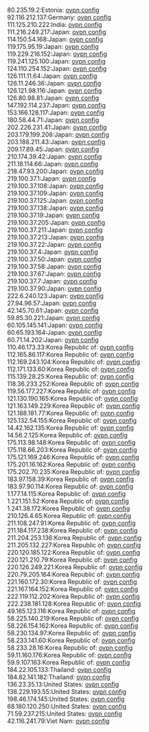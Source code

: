 80.235.19.2:Estonia: [ovpn config](vpn/80_235_19_2.ovpn)  
92.116.212.137:Germany: [ovpn config](vpn/92_116_212_137.ovpn)  
111.125.210.222:India: [ovpn config](vpn/111_125_210_222.ovpn)  
111.216.249.217:Japan: [ovpn config](vpn/111_216_249_217.ovpn)  
114.150.54.168:Japan: [ovpn config](vpn/114_150_54_168.ovpn)  
119.175.95.19:Japan: [ovpn config](vpn/119_175_95_19.ovpn)  
119.229.216.152:Japan: [ovpn config](vpn/119_229_216_152.ovpn)  
119.241.125.100:Japan: [ovpn config](vpn/119_241_125_100.ovpn)  
124.110.254.152:Japan: [ovpn config](vpn/124_110_254_152.ovpn)  
126.111.11.64:Japan: [ovpn config](vpn/126_111_11_64.ovpn)  
126.11.246.36:Japan: [ovpn config](vpn/126_11_246_36.ovpn)  
126.121.98.116:Japan: [ovpn config](vpn/126_121_98_116.ovpn)  
126.80.98.81:Japan: [ovpn config](vpn/126_80_98_81.ovpn)  
147.192.114.237:Japan: [ovpn config](vpn/147_192_114_237.ovpn)  
153.166.128.117:Japan: [ovpn config](vpn/153_166_128_117.ovpn)  
180.58.44.71:Japan: [ovpn config](vpn/180_58_44_71.ovpn)  
202.226.231.41:Japan: [ovpn config](vpn/202_226_231_41.ovpn)  
203.179.199.208:Japan: [ovpn config](vpn/203_179_199_208.ovpn)  
203.188.211.43:Japan: [ovpn config](vpn/203_188_211_43.ovpn)  
209.17.89.45:Japan: [ovpn config](vpn/209_17_89_45.ovpn)  
210.174.39.42:Japan: [ovpn config](vpn/210_174_39_42.ovpn)  
211.18.114.66:Japan: [ovpn config](vpn/211_18_114_66.ovpn)  
218.47.93.200:Japan: [ovpn config](vpn/218_47_93_200.ovpn)  
219.100.37.1:Japan: [ovpn config](vpn/219_100_37_1.ovpn)  
219.100.37.108:Japan: [ovpn config](vpn/219_100_37_108.ovpn)  
219.100.37.109:Japan: [ovpn config](vpn/219_100_37_109.ovpn)  
219.100.37.125:Japan: [ovpn config](vpn/219_100_37_125.ovpn)  
219.100.37.138:Japan: [ovpn config](vpn/219_100_37_138.ovpn)  
219.100.37.19:Japan: [ovpn config](vpn/219_100_37_19.ovpn)  
219.100.37.205:Japan: [ovpn config](vpn/219_100_37_205.ovpn)  
219.100.37.211:Japan: [ovpn config](vpn/219_100_37_211.ovpn)  
219.100.37.213:Japan: [ovpn config](vpn/219_100_37_213.ovpn)  
219.100.37.22:Japan: [ovpn config](vpn/219_100_37_22.ovpn)  
219.100.37.4:Japan: [ovpn config](vpn/219_100_37_4.ovpn)  
219.100.37.50:Japan: [ovpn config](vpn/219_100_37_50.ovpn)  
219.100.37.58:Japan: [ovpn config](vpn/219_100_37_58.ovpn)  
219.100.37.67:Japan: [ovpn config](vpn/219_100_37_67.ovpn)  
219.100.37.7:Japan: [ovpn config](vpn/219_100_37_7.ovpn)  
219.100.37.90:Japan: [ovpn config](vpn/219_100_37_90.ovpn)  
222.6.240.123:Japan: [ovpn config](vpn/222_6_240_123.ovpn)  
27.94.96.57:Japan: [ovpn config](vpn/27_94_96_57.ovpn)  
42.145.70.61:Japan: [ovpn config](vpn/42_145_70_61.ovpn)  
59.85.30.221:Japan: [ovpn config](vpn/59_85_30_221.ovpn)  
60.105.145.141:Japan: [ovpn config](vpn/60_105_145_141.ovpn)  
60.65.193.164:Japan: [ovpn config](vpn/60_65_193_164.ovpn)  
60.71.14.202:Japan: [ovpn config](vpn/60_71_14_202.ovpn)  
110.46.173.33:Korea Republic of: [ovpn config](vpn/110_46_173_33.ovpn)  
112.165.86.117:Korea Republic of: [ovpn config](vpn/112_165_86_117.ovpn)  
112.169.243.104:Korea Republic of: [ovpn config](vpn/112_169_243_104.ovpn)  
112.171.133.60:Korea Republic of: [ovpn config](vpn/112_171_133_60.ovpn)  
115.139.28.25:Korea Republic of: [ovpn config](vpn/115_139_28_25.ovpn)  
118.36.233.252:Korea Republic of: [ovpn config](vpn/118_36_233_252.ovpn)  
119.56.177.227:Korea Republic of: [ovpn config](vpn/119_56_177_227.ovpn)  
121.130.190.165:Korea Republic of: [ovpn config](vpn/121_130_190_165.ovpn)  
121.163.149.229:Korea Republic of: [ovpn config](vpn/121_163_149_229.ovpn)  
121.188.181.77:Korea Republic of: [ovpn config](vpn/121_188_181_77.ovpn)  
125.132.54.155:Korea Republic of: [ovpn config](vpn/125_132_54_155.ovpn)  
14.42.162.135:Korea Republic of: [ovpn config](vpn/14_42_162_135.ovpn)  
14.56.2.125:Korea Republic of: [ovpn config](vpn/14_56_2_125.ovpn)  
175.113.98.148:Korea Republic of: [ovpn config](vpn/175_113_98_148.ovpn)  
175.118.66.203:Korea Republic of: [ovpn config](vpn/175_118_66_203.ovpn)  
175.121.169.246:Korea Republic of: [ovpn config](vpn/175_121_169_246.ovpn)  
175.201.16.162:Korea Republic of: [ovpn config](vpn/175_201_16_162.ovpn)  
175.202.70.235:Korea Republic of: [ovpn config](vpn/175_202_70_235.ovpn)  
183.97.158.39:Korea Republic of: [ovpn config](vpn/183_97_158_39.ovpn)  
183.97.90.114:Korea Republic of: [ovpn config](vpn/183_97_90_114.ovpn)  
1.177.14.115:Korea Republic of: [ovpn config](vpn/1_177_14_115.ovpn)  
1.221.151.52:Korea Republic of: [ovpn config](vpn/1_221_151_52.ovpn)  
1.241.38.172:Korea Republic of: [ovpn config](vpn/1_241_38_172.ovpn)  
210.126.4.65:Korea Republic of: [ovpn config](vpn/210_126_4_65.ovpn)  
211.108.247.91:Korea Republic of: [ovpn config](vpn/211_108_247_91.ovpn)  
211.184.117.238:Korea Republic of: [ovpn config](vpn/211_184_117_238.ovpn)  
211.204.253.136:Korea Republic of: [ovpn config](vpn/211_204_253_136.ovpn)  
211.205.132.227:Korea Republic of: [ovpn config](vpn/211_205_132_227.ovpn)  
220.120.185.122:Korea Republic of: [ovpn config](vpn/220_120_185_122.ovpn)  
220.121.210.79:Korea Republic of: [ovpn config](vpn/220_121_210_79.ovpn)  
220.126.249.221:Korea Republic of: [ovpn config](vpn/220_126_249_221.ovpn)  
220.79.205.164:Korea Republic of: [ovpn config](vpn/220_79_205_164.ovpn)  
221.160.172.30:Korea Republic of: [ovpn config](vpn/221_160_172_30.ovpn)  
221.167.164.152:Korea Republic of: [ovpn config](vpn/221_167_164_152.ovpn)  
222.119.112.202:Korea Republic of: [ovpn config](vpn/222_119_112_202.ovpn)  
222.238.181.128:Korea Republic of: [ovpn config](vpn/222_238_181_128.ovpn)  
49.165.123.116:Korea Republic of: [ovpn config](vpn/49_165_123_116.ovpn)  
58.225.140.219:Korea Republic of: [ovpn config](vpn/58_225_140_219.ovpn)  
58.226.154.162:Korea Republic of: [ovpn config](vpn/58_226_154_162.ovpn)  
58.230.134.97:Korea Republic of: [ovpn config](vpn/58_230_134_97.ovpn)  
58.233.141.60:Korea Republic of: [ovpn config](vpn/58_233_141_60.ovpn)  
58.233.28.16:Korea Republic of: [ovpn config](vpn/58_233_28_16.ovpn)  
59.11.160.176:Korea Republic of: [ovpn config](vpn/59_11_160_176.ovpn)  
59.9.107.163:Korea Republic of: [ovpn config](vpn/59_9_107_163.ovpn)  
184.22.105.133:Thailand: [ovpn config](vpn/184_22_105_133.ovpn)  
184.82.141.182:Thailand: [ovpn config](vpn/184_82_141_182.ovpn)  
136.23.35.13:United States: [ovpn config](vpn/136_23_35_13.ovpn)  
138.229.193.55:United States: [ovpn config](vpn/138_229_193_55.ovpn)  
198.46.174.145:United States: [ovpn config](vpn/198_46_174_145.ovpn)  
68.180.120.250:United States: [ovpn config](vpn/68_180_120_250.ovpn)  
71.59.237.215:United States: [ovpn config](vpn/71_59_237_215.ovpn)  
42.116.241.79:Viet Nam: [ovpn config](vpn/42_116_241_79.ovpn)  

